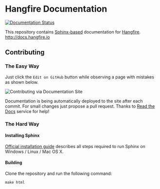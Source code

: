 # Hangfire Documentation

[![Documentation Status](https://readthedocs.org/projects/hangfire/badge/?version=latest)](https://readthedocs.org/projects/hangfire/?badge=latest)

This repository contains [Sphinx-based](http://sphinx-doc.org) documentation for [Hangfire](http://hangfire.io). http://docs.hangfire.io

Contributing
-------------

### The Easy Way

Just click the `Edit on GitHub` button while observing a page with mistakes as shown below.

![Contributing via Documentation Site](https://raw.githubusercontent.com/HangfireIO/Hangfire-Documentation/master/contributing.png)

Documentation is being automatically deployed to the site after each commit. For small changes just propose a pull request. Thanks to [Read the Docs](https://readthedocs.org) service for help!

### The Hard Way

#### Installing Sphinx

[Official installation guide](http://sphinx-doc.org/latest/install.html) describes all steps 
required to run Sphinx on Windows / Linux / Mac OS X.

#### Building

Clone the repository and run the following command:

```
make html
```
